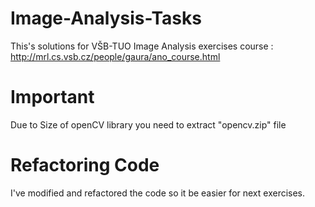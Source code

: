 # Image-Analysis-Tasks
This's solutions for VŠB-TUO Image Analysis exercises course : http://mrl.cs.vsb.cz/people/gaura/ano_course.html

# Important
Due to Size of openCV library you need to extract "opencv.zip" file

# Refactoring Code
I've modified and refactored the code so it be easier for next exercises.

